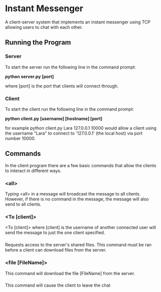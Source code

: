 # Instant Messenger

A client-server system that implements an instant messenger using TCP allowing users to chat with each other.

## Running the Program

### Server

To start the server run the following line in the command prompt:

**python server.py [port]**

where [port] is the port that clients will connect through.

### Client

To start the client run the following line in the command prompt:

**python client.py [username] [hostname] [port]**

for example python client.py Lara 127.0.0.1 10000 would allow a client using the username "Lara" to connect to '127.0.0.1' (the local host) via port number 10000.


## Commands

In the client program there are a few basic commands that allow the clients to interact in different ways.

### \<all>

Typing \<all> in a message will broadcast the message to all clients. However, if there is no command in the message, the message will also send to all clients.

### <To [client]>

<To [client]> where [client] is the username of another connected user will send the message to just the one client specified.

### <access>

Requests access to the server's shared files.
This command must be ran before a client can download files from the server.

### <file [FileName]>

This command will download the file [FileName] from the server.

### <exit>

This command will cause the client to leave the chat